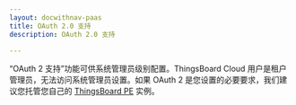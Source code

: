```yaml
---
layout: docwithnav-paas
title: OAuth 2.0 支持
description: OAuth 2.0 支持

---
```


“OAuth 2 支持”功能可供系统管理员级别配置。ThingsBoard Cloud 用户是租户管理员，无法访问系统管理员设置。如果 OAuth 2 是您设置的必要要求，我们建议您托管您自己的 [ThingsBoard PE](/docs/user-guide/install/pe/installation-options/) 实例。